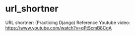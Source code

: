 # url_shortner
URL shortner: (Practicing Django)
Reference Youtube video: https://www.youtube.com/watch?v=qPtScmB8CgA
